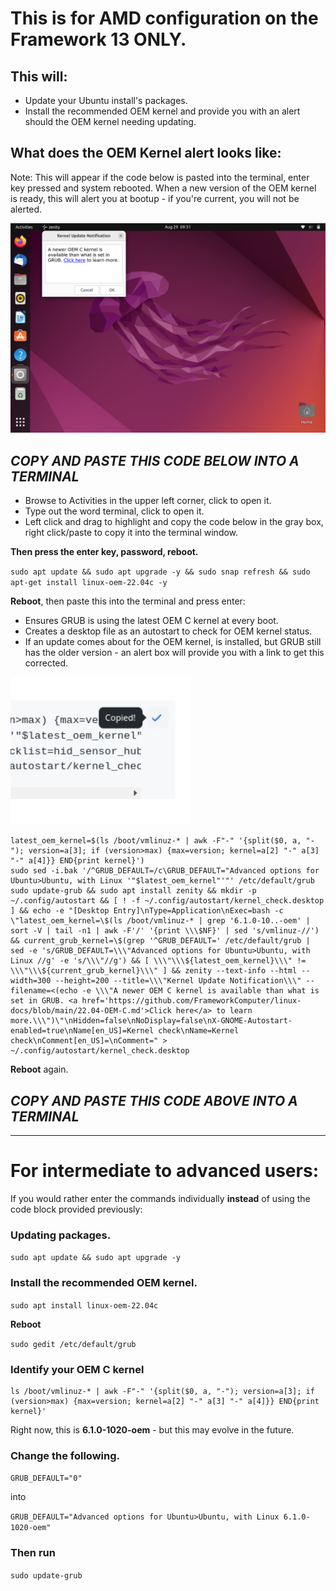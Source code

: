 # This is for AMD configuration on the Framework 13 ONLY.


## This will:

- Update your Ubuntu install's packages.
- Install the recommended OEM kernel and provide you with an alert should the OEM kernel needing updating.

## What does the OEM Kernel alert looks like:
Note: This will appear if the code below is pasted into the terminal, enter key pressed and system rebooted.
When a new version of the OEM kernel is ready, this will alert you at bootup - if you're current, you will not be alerted. 

![What does the OEM Kernel alert looks like](https://raw.githubusercontent.com/FrameworkComputer/linux-docs/main/3.png)



##  *****COPY AND PASTE THIS CODE BELOW INTO A TERMINAL*****


- Browse to Activities in the upper left corner, click to open it.
- Type out the word terminal, click to open it.
- Left click and drag to highlight and copy the code below in the gray box, right click/paste to copy it into the terminal window.



**Then press the enter key, password, reboot.**


``
sudo apt update && sudo apt upgrade -y && sudo snap refresh && sudo apt-get install linux-oem-22.04c -y
``

**Reboot**, then paste this into the terminal and press enter:

- Ensures GRUB is using the latest OEM C kernel at every boot.
- Creates a desktop file as an autostart to check for OEM kernel status.
- If an update comes about for the OEM kernel, is installed, but GRUB still has the older version - an alert box will provide you with a link to get this corrected.

![Copy Code Like This](https://raw.githubusercontent.com/FrameworkComputer/linux-docs/main/copied.png)

```
latest_oem_kernel=$(ls /boot/vmlinuz-* | awk -F"-" '{split($0, a, "-"); version=a[3]; if (version>max) {max=version; kernel=a[2] "-" a[3] "-" a[4]}} END{print kernel}')
sudo sed -i.bak '/^GRUB_DEFAULT=/c\GRUB_DEFAULT="Advanced options for Ubuntu>Ubuntu, with Linux '"$latest_oem_kernel"'"' /etc/default/grub
sudo update-grub && sudo apt install zenity && mkdir -p ~/.config/autostart && [ ! -f ~/.config/autostart/kernel_check.desktop ] && echo -e "[Desktop Entry]\nType=Application\nExec=bash -c \"latest_oem_kernel=\$(ls /boot/vmlinuz-* | grep '6.1.0-10..-oem' | sort -V | tail -n1 | awk -F'/' '{print \\\$NF}' | sed 's/vmlinuz-//') && current_grub_kernel=\$(grep '^GRUB_DEFAULT=' /etc/default/grub | sed -e 's/GRUB_DEFAULT=\\\"Advanced options for Ubuntu>Ubuntu, with Linux //g' -e 's/\\\"//g') && [ \\\"\\\${latest_oem_kernel}\\\" != \\\"\\\${current_grub_kernel}\\\" ] && zenity --text-info --html --width=300 --height=200 --title=\\\"Kernel Update Notification\\\" --filename=<(echo -e \\\"A newer OEM C kernel is available than what is set in GRUB. <a href='https://github.com/FrameworkComputer/linux-docs/blob/main/22.04-OEM-C.md'>Click here</a> to learn more.\\\")\"\nHidden=false\nNoDisplay=false\nX-GNOME-Autostart-enabled=true\nName[en_US]=Kernel check\nName=Kernel check\nComment[en_US]=\nComment=" > ~/.config/autostart/kernel_check.desktop
```

**Reboot** again.

## *****COPY AND PASTE THIS CODE ABOVE INTO A TERMINAL*****


---------

# For intermediate to advanced users: 

If you would rather enter the commands individually **instead** of using the code block provided previously:


### Updating packages.
``sudo apt update && sudo apt upgrade -y``

### Install the recommended OEM kernel.
``sudo apt install linux-oem-22.04c``

**Reboot**

``sudo gedit /etc/default/grub``

### Identify your OEM C kernel

```
ls /boot/vmlinuz-* | awk -F"-" '{split($0, a, "-"); version=a[3]; if (version>max) {max=version; kernel=a[2] "-" a[3] "-" a[4]}} END{print kernel}'
```

Right now, this is **6.1.0-1020-oem** - but this may evolve in the future.



### Change the following.


``
GRUB_DEFAULT="0"
``

into

``
GRUB_DEFAULT="Advanced options for Ubuntu>Ubuntu, with Linux 6.1.0-1020-oem"
``



### Then run
``sudo update-grub``
